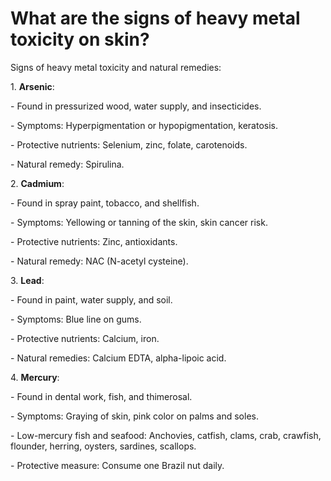 # What are the signs of heavy metal toxicity on skin?

Signs of heavy metal toxicity and natural remedies:

1\. **Arsenic**:

\- Found in pressurized wood, water supply, and insecticides.

\- Symptoms: Hyperpigmentation or hypopigmentation, keratosis.

\- Protective nutrients: Selenium, zinc, folate, carotenoids.

\- Natural remedy: Spirulina.

2\. **Cadmium**:

\- Found in spray paint, tobacco, and shellfish.

\- Symptoms: Yellowing or tanning of the skin, skin cancer risk.

\- Protective nutrients: Zinc, antioxidants.

\- Natural remedy: NAC (N-acetyl cysteine).

3\. **Lead**:

\- Found in paint, water supply, and soil.

\- Symptoms: Blue line on gums.

\- Protective nutrients: Calcium, iron.

\- Natural remedies: Calcium EDTA, alpha-lipoic acid.

4\. **Mercury**:

\- Found in dental work, fish, and thimerosal.

\- Symptoms: Graying of skin, pink color on palms and soles.

\- Low-mercury fish and seafood: Anchovies, catfish, clams, crab, crawfish, flounder, herring, oysters, sardines, scallops.

\- Protective measure: Consume one Brazil nut daily.